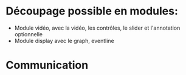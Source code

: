 # Découpage possible en modules:
- Module vidéo, avec la vidéo, les contrôles, le slider et l'annotation optionnelle
- Module display avec le graph, eventline



# Communication
